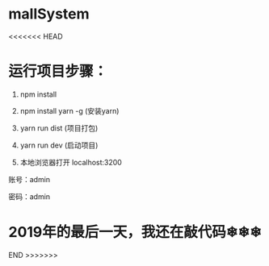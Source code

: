 # mallSystem

<<<<<<< HEAD

# 运行项目步骤：
1. npm install

2. npm install yarn -g  (安装yarn)

3. yarn run dist (项目打包)

4. yarn run dev  (启动项目)

5. 本地浏览器打开 localhost:3200

账号：admin

密码：admin

# 2019年的最后一天，我还在敲代码❄❄❄

END >>>>>>>   


